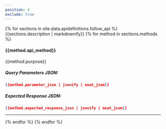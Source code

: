 ```yaml
---
position: 4
exclude: true
---
```


{% for sections in site.data.apidefinitions.follow_api %}
{{sections.description | markdownify}}
{% for method in sections.methods %}
#### {{method.api_method}}
{{method.purpose}}
##### Query Parameters JSON:
```json
{{method.parameter_json | jsonify | neat_json}}
```
##### Expected Response JSON:
```json
{{method.expected_response_json | jsonify | neat_json}}
```
---
{% endfor %}
{% endfor %}
